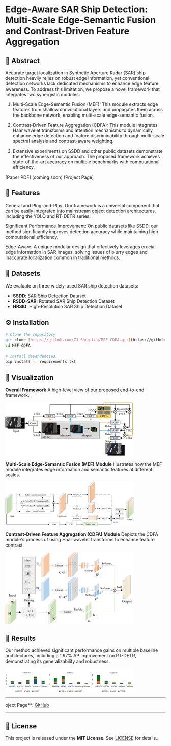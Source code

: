 # Edge-Aware SAR Ship Detection: Multi-Scale Edge-Semantic Fusion and Contrast-Driven Feature Aggregation

## 📖 Abstract
Accurate target localization in Synthetic Aperture Radar (SAR) ship detection heavily relies on robust edge information, yet conventional detection networks lack dedicated mechanisms to enhance edge feature awareness. To address this limitation, we propose a novel framework that integrates two synergistic modules:

1. Multi-Scale Edge-Semantic Fusion (MEF): This module extracts edge features from shallow convolutional layers and propagates them across the backbone network, enabling multi-scale edge-semantic fusion.

2. Contrast-Driven Feature Aggregation (CDFA): This module integrates Haar wavelet transforms and attention mechanisms to dynamically enhance edge detection and feature discriminability through multi-scale spectral analysis and contrast-aware weighting.

3. Extensive experiments on SSDD and other public datasets demonstrate the effectiveness of our approach. The proposed framework achieves state-of-the-art accuracy on multiple benchmarks with computational efficiency.

[Paper PDF] (coming soon)
[Project Page]

## 🚀 Features
General and Plug-and-Play: Our framework is a universal component that can be easily integrated into mainstream object detection architectures, including the YOLO and RT-DETR series.

Significant Performance Improvement: On public datasets like SSDD, our method significantly improves detection accuracy while maintaining high computational efficiency.

Edge-Aware: A unique modular design that effectively leverages crucial edge information in SAR images, solving issues of blurry edges and inaccurate localization common in traditional methods.

## 📂 Datasets
We evaluate on three widely-used SAR ship detection datasets:
- **SSDD**: SAR Ship Detection Dataset
- **RSDD-SAR**: Rotated SAR Ship Detection Dataset
- **HRSID**: High-Resolution SAR Ship Detection Dataset

## ⚙️ Installation
```bash
# Clone the repository
git clone [https://github.com/ZJ-Song-Lab/MEF-CDFA.git](https://github.com/ZJ-Song-Lab/MEF-CDFA.git)
cd MEF-CDFA

# Install dependencies
pip install -r requirements.txt
```



## 📸 Visualization

**Overall Framework**
A high-level view of our proposed end-to-end framework.

<img src="./frame.jpg" width="80%">

**Multi-Scale Edge-Semantic Fusion (MEF) Module**
Illustrates how the MEF module integrates edge information and semantic features at different scales.

<img src="./MSEG.jpg" width="80%">

**Contrast-Driven Feature Aggregation (CDFA) Module**
Depicts the CDFA module's process of using Haar wavelet transforms to enhance feature contrast.

<img src="./CDFA.jpg" width="80%">


## 🚀 Results
Our method achieved significant performance gains on multiple baseline architectures, including a 1.97% AP improvement on RT-DETR, demonstrating its generalizability and robustness.

<img src="./chart.png" width="80%">

---




oject Page**: [GitHub](https://github.com/ZJ-Song-Lab/MSEIS_HAFB)

---

## 📜 License
This project is released under the **MIT License**. See [LICENSE](./LICENSE) for details..
